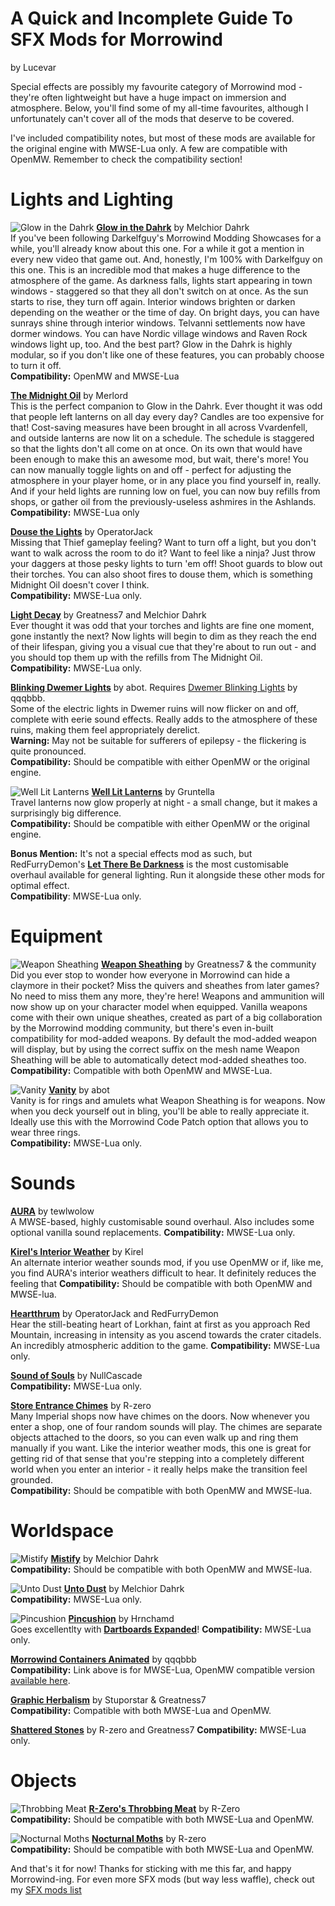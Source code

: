 # A Quick and Incomplete Guide To SFX Mods for Morrowind
by Lucevar

Special effects are possibly my favourite category of Morrowind mod - they're often lightweight but have a huge impact on immersion and atmosphere. Below, you'll find some of my all-time favourites, although I unfortunately can't cover all of the mods that deserve to be covered.

I've included compatibility notes, but most of these mods are available for the original engine with MWSE-Lua only. A few are compatible with OpenMW. Remember to check the compatibility section!

# Lights and Lighting
![Glow in the Dahrk](https://staticdelivery.nexusmods.com/mods/100/images/45886/45886-1532322751-262693364.png)
[**Glow in the Dahrk**](https://www.nexusmods.com/morrowind/mods/45886) by Melchior Dahrk  
If you've been following Darkelfguy's Morrowind Modding Showcases for a while, you'll already know about this one. For a while it got a mention in every new video that game out. And, honestly, I'm 100% with Darkelfguy on this one. This is an incredible mod that makes a huge difference to the atmosphere of the game. As darkness falls, lights start appearing in town windows - staggered so that they all don't switch on at once. As the sun starts to rise, they turn off again. Interior windows brighten or darken depending on the weather or the time of day. On bright days, you can have sunrays shine through interior windows. Telvanni settlements now have dormer windows. You can have Nordic village windows and Raven Rock windows light up, too. And the best part? Glow in the Dahrk is highly modular, so if you don't like one of these features, you can probably choose to turn it off.  
**Compatibility:** OpenMW and MWSE-Lua

[**The Midnight Oil**](https://www.nexusmods.com/morrowind/mods/48293) by Merlord  
This is the perfect companion to Glow in the Dahrk. Ever thought it was odd that people left lanterns on all day every day? Candles are too expensive for that! Cost-saving measures have been brought in all across Vvardenfell, and outside lanterns are now lit on a schedule. The schedule is staggered so that the lights don't all come on at once. On its own that would have been enough to make this an awesome mod, but wait, there's more! You can now manually toggle lights on and off - perfect for adjusting the atmosphere in your player home, or in any place you find yourself in, really. And if your held lights are running low on fuel, you can now buy refills from shops, or gather oil from the previously-useless ashmires in the Ashlands.  
**Compatibility:** MWSE-Lua only

[**Douse the Lights**](https://www.nexusmods.com/morrowind/mods/47980) by OperatorJack  
Missing that Thief gameplay feeling? Want to turn off a light, but you don't want to walk across the room to do it? Want to feel like a ninja? Just throw your daggers at those pesky lights to turn 'em off! Shoot guards to blow out their torches. You can also shoot fires to douse them, which is something Midnight Oil doesn't cover I think.  
**Compatibility:** MWSE-Lua only.

[**Light Decay**](https://www.nexusmods.com/morrowind/mods/46671) by Greatness7 and Melchior Dahrk  
Ever thought it was odd that your torches and lights are fine one moment, gone instantly the next? Now lights will begin to dim as they reach the end of their lifespan, giving you a visual cue that they're about to run out - and you should top them up with the refills from The Midnight Oil.   
**Compatibility:** MWSE-Lua only.

[**Blinking Dwemer Lights**](https://abitoftaste.altervista.org/morrowind/index.php?option=downloads&task=info&id=73&Itemid=50&-Dwemer-Blinking-Lights-1-1) by abot. Requires [Dwemer Blinking Lights](https://www.nexusmods.com/morrowind/mods/42274) by qqqbbb.  
Some of the electric lights in Dwemer ruins will now flicker on and off, complete with eerie sound effects. Really adds to the atmosphere of these ruins, making them feel appropriately derelict.    
**Warning:** May not be suitable for sufferers of epilepsy - the flickering is quite pronounced.  
**Compatibility:** Should be compatible with either OpenMW or the original engine.  

![Well Lit Lanterns](https://staticdelivery.nexusmods.com/mods/100/images/45801/45801-1529454496-766047059.jpeg)
[**Well Lit Lanterns**](https://www.nexusmods.com/morrowind/mods/45801) by Gruntella  
Travel lanterns now glow properly at night - a small change, but it makes a surprisingly big difference.  
**Compatibility:** Should be compatible with either OpenMW or the original engine.

**Bonus Mention:** It's not a special effects mod as such, but RedFurryDemon's [**Let There Be Darkness**](https://www.nexusmods.com/morrowind/mods/47912) is the most customisable overhaul available for general lighting. Run it alongside these other mods for optimal effect.  
**Compatibility**: MWSE-Lua only.  

# Equipment
![Weapon Sheathing](https://staticdelivery.nexusmods.com/mods/100/images/46069/46069-1538638827-645975529.png)
[**Weapon Sheathing**](https://www.nexusmods.com/morrowind/mods/46069) by Greatness7 & the community  
Did you ever stop to wonder how everyone in Morrowind can hide a claymore in their pocket? Miss the quivers and sheathes from later games? No need to miss them any more, they're here! Weapons and ammunition will now show up on your character model when equipped. Vanilla weapons come with their own unique sheathes, created as part of a big collaboration by the Morrowind modding community, but there's even in-built compatibility for mod-added weapons. By default the mod-added weapon will display, but by using the correct suffix on the mesh name Weapon Sheathing will be able to automatically detect mod-added sheathes too.  
**Compatibility:** Compatible with both OpenMW and MWSE-Lua.

![Vanity](https://staticdelivery.nexusmods.com/mods/100/images/48529/48529-1593772508-1108946024.jpeg)
[**Vanity**](https://www.nexusmods.com/morrowind/mods/48529) by abot  
Vanity is for rings and amulets what Weapon Sheathing is for weapons. Now when you deck yourself out in bling, you'll be able to really appreciate it. Ideally use this with the Morrowind Code Patch option that allows you to wear three rings.  
**Compatibility:** MWSE-Lua only.  

# Sounds
[**AURA**](https://www.nexusmods.com/morrowind/mods/48255) by tewlwolow  
A MWSE-based, highly customisable sound overhaul. Also includes some optional vanilla sound replacements. 
**Compatibility:** MWSE-Lua only.  

[**Kirel's Interior Weather**](http://mw.modhistory.com/download-90-3021) by Kirel  
An alternate interior weather sounds mod, if you use OpenMW or if, like me, you find AURA's interior weathers difficult to hear. It definitely reduces the feeling that 
**Compatibility:** Should be compatible with both OpenMW and MWSE-lua.

[**Heartthrum**](https://www.nexusmods.com/morrowind/mods/47178/) by OperatorJack and RedFurryDemon  
Hear the still-beating heart of Lorkhan, faint at first as you approach Red Mountain, increasing in intensity as you ascend towards the crater citadels. An incredibly atmospheric addition to the game.
**Compatibility:** MWSE-Lua only.  

[**Sound of Souls**](https://www.nexusmods.com/morrowind/mods/45657) by NullCascade  
**Compatibility:** MWSE-Lua only.  

[**Store Entrance Chimes**](https://www.nexusmods.com/morrowind/mods/44586) by R-zero  
Many Imperial shops now have chimes on the doors. Now whenever you enter a shop, one of four random sounds will play. The chimes are separate objects attached to the doors, so you can even walk up and ring them manually if you want. Like the interior weather mods, this one is great for getting rid of that sense that you're stepping into a completely different world when you enter an interior - it really helps make the transition feel grounded.  
**Compatibility:** Should be compatible with both OpenMW and MWSE-lua.


# Worldspace
![Mistify](https://staticdelivery.nexusmods.com/mods/100/images/48112/48112-1590162673-1655438406.jpeg)
[**Mistify**](https://www.nexusmods.com/morrowind/mods/48112) by Melchior Dahrk  
**Compatibility:** Should be compatible with both OpenMW and MWSE-lua.

![Unto Dust](https://staticdelivery.nexusmods.com/mods/100/images/48435/48435-1592855559-940453982.jpeg)
[**Unto Dust**](https://www.nexusmods.com/morrowind/mods/48435) by Melchior Dahrk  
**Compatibility:** MWSE-Lua only.  

![Pincushion](https://staticdelivery.nexusmods.com/mods/100/images/46862/46862-1559435310-101526044.jpeg)
[**Pincushion**](https://www.nexusmods.com/morrowind/mods/46862) by Hrnchamd  
Goes excellentlty with [**Dartboards Expanded**](https://www.nexusmods.com/morrowind/mods/47976)!
**Compatibility:** MWSE-Lua only.  

[**Morrowind Containers Animated**](https://www.nexusmods.com/morrowind/mods/42238) by qqqbbb  
**Compatibility:** Link above is for MWSE-Lua, OpenMW compatible version [available here](https://www.nexusmods.com/morrowind/mods/46232).

[**Graphic Herbalism**](https://www.nexusmods.com/morrowind/mods/46599) by Stuporstar & Greatness7  
**Compatibility:** Compatible with both MWSE-Lua and OpenMW.  

[**Shattered Stones**](https://www.nexusmods.com/morrowind/mods/45105) by R-zero and Greatness7
**Compatibility:** MWSE-Lua only.  

# Objects
![Throbbing Meat](https://staticdelivery.nexusmods.com/mods/100/images/45339/45339-1519417720-361595880.jpeg)
[**R-Zero's Throbbing Meat**](https://www.nexusmods.com/morrowind/mods/45339) by R-Zero  
**Compatibility:** Should be compatible with both MWSE-Lua and OpenMW.  

![Nocturnal Moths](https://staticdelivery.nexusmods.com/mods/100/images/44148-0-1457131648.jpg)
[**Nocturnal Moths**](https://www.nexusmods.com/morrowind/mods/44148) by R-zero  
**Compatibility:** Should be compatible with both MWSE-Lua and OpenMW.  

And that's it for now! Thanks for sticking with me this far, and happy Morrowind-ing. For even more SFX mods (but way less waffle), check out my [SFX mods list](https://github.com/Lucevar/mw-immersion-mods/blob/master/sfx.md)
